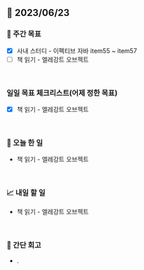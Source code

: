 ## 📅 2023/06/23


### 👏 주간 목표

- [x] 사내 스터디 - 이펙티브 자바 item55 ~ item57 
- [ ] 책 읽기 - 엘레강트 오브젝트

<br/>

### 일일 목표 체크리스트(어제 정한 목표)

- [x] 책 읽기 - 엘레강트 오브젝트

<br/>

### 💯 오늘 한 일

- 책 읽기 - 엘레강트 오브젝트

<br/>

### 📈 내일 할 일

- 책 읽기 - 엘레강트 오브젝트

<br/>

### 🤔 간단 회고

- .
 
